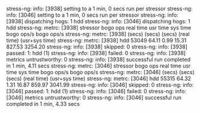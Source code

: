 stress-ng: info:  [3938] setting to a 1 min, 0 secs run per stressor
stress-ng: info:  [3046] setting to a 1 min, 0 secs run per stressor
stress-ng: info:  [3938] dispatching hogs: 1 hdd
stress-ng: info:  [3046] dispatching hogs: 1 hdd
stress-ng: metrc: [3938] stressor       bogo ops real time  usr time  sys time   bogo ops/s     bogo ops/s
stress-ng: metrc: [3938]                           (secs)    (secs)    (secs)   (real time) (usr+sys time)
stress-ng: metrc: [3938] hdd               53049     64.11      0.99     15.31       827.53        3254.20
stress-ng: info:  [3938] skipped: 0
stress-ng: info:  [3938] passed: 1: hdd (1)
stress-ng: info:  [3938] failed: 0
stress-ng: info:  [3938] metrics untrustworthy: 0
stress-ng: info:  [3938] successful run completed in 1 min, 4.11 secs
stress-ng: metrc: [3046] stressor       bogo ops real time  usr time  sys time   bogo ops/s     bogo ops/s
stress-ng: metrc: [3046]                           (secs)    (secs)    (secs)   (real time) (usr+sys time)
stress-ng: metrc: [3046] hdd               55315     64.32      1.31     16.87       859.97        3041.99
stress-ng: info:  [3046] skipped: 0
stress-ng: info:  [3046] passed: 1: hdd (1)
stress-ng: info:  [3046] failed: 0
stress-ng: info:  [3046] metrics untrustworthy: 0
stress-ng: info:  [3046] successful run completed in 1 min, 4.33 secs